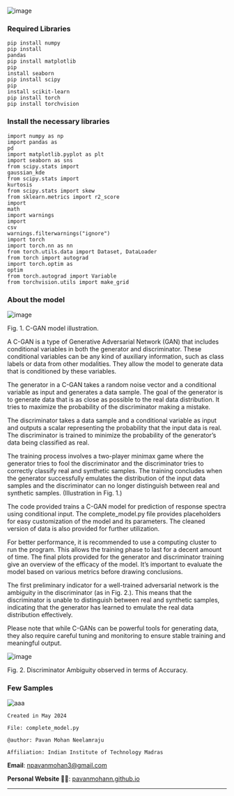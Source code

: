 ![image](https://github.com/PavanMohanN/conditional_GAN_depl/assets/65588614/2cf7b55b-dd8c-4acb-8ed8-9b867d77dd26)


<h3>Required Libraries </h3>

<code>pip install numpy</code><br>
<code>pip install pandas</code><br>
<code>pip install matplotlib</code><br>
<code>pip install seaborn</code><br>
<code>pip install scipy</code><br>
<code>pip install scikit-learn</code><br>
<code>pip install torch</code><br>
<code>pip install torchvision</code>

<h3> Install the necessary libraries </h3>

<code>import numpy as np</code><br>
<code>import pandas as pd</code><br>
<code>import matplotlib.pyplot as plt</code><br>
<code>import seaborn as sns</code><br>
<code>from scipy.stats import gaussian_kde</code><br>
<code>from scipy.stats import kurtosis</code><br>
<code>from scipy.stats import skew</code><br>
<code>from sklearn.metrics import r2_score</code><br>
<code>import math</code><br>
<code>import warnings</code><br>
<code>import csv</code><br>
<code>warnings.filterwarnings("ignore")</code><br>
<code>import torch</code><br>
<code>import torch.nn as nn</code><br>
<code>from torch.utils.data import Dataset, DataLoader</code><br>
<code>from torch import autograd</code><br>
<code>import torch.optim as optim</code><br>
<code>from torch.autograd import Variable</code><br>
<code>from torchvision.utils import make_grid</code>


<h3>About the model </h3>

![image](https://github.com/PavanMohanN/conditional_GAN_depl/assets/65588614/ff2cb625-9ff6-4666-97d1-ad286af88ac4)



Fig. 1. C-GAN model illustration.


A C-GAN is a type of Generative Adversarial Network (GAN) that includes conditional variables in both the generator and discriminator. These conditional variables can be any kind of auxiliary information, such as class labels or data from other modalities. They allow the model to generate data that is conditioned by these variables.

The generator in a C-GAN takes a random noise vector and a conditional variable as input and generates a data sample. The goal of the generator is to generate data that is as close as possible to the real data distribution. It tries to maximize the probability of the discriminator making a mistake.

The discriminator takes a data sample and a conditional variable as input and outputs a scalar representing the probability that the input data is real. The discriminator is trained to minimize the probability of the generator’s data being classified as real.

The training process involves a two-player minimax game where the generator tries to fool the discriminator and the discriminator tries to correctly classify real and synthetic samples. The training concludes when the generator successfully emulates the distribution of the input data samples and the discriminator can no longer distinguish between real and synthetic samples. (Illustration in Fig. 1.)

The code provided trains a C-GAN model for prediction of response spectra using conditional input. The complete_model.py file provides placeholders for easy customization of the model and its parameters. The cleaned version of data is also provided for further utilization.

For better performance, it is recommended to use a computing cluster to run the program. This allows the training phase to last for a decent amount of time. The final plots provided for the generator and discriminator training give an overview of the efficacy of the model. It’s important to evaluate the model based on various metrics before drawing conclusions.

The first preliminary indicator for a well-trained adversarial network is the ambiguity in the discriminator (as in Fig. 2.). This means that the discriminator is unable to distinguish between real and synthetic samples, indicating that the generator has learned to emulate the real data distribution effectively.

Please note that while C-GANs can be powerful tools for generating data, they also require careful tuning and monitoring to ensure stable training and meaningful output.

![image](https://github.com/PavanMohanN/conditional_GAN_depl/assets/65588614/d536ec2d-f9d6-4bf6-ace5-f87bf667cec1)


Fig. 2. Discriminator Ambiguity observed in terms of Accuracy.

<h3>Few Samples </h3>

![aaa](https://github.com/PavanMohanN/conditional_GAN_depl/assets/65588614/7002d1e3-297b-43ae-9522-a1a0c9be9751)

`Created in May 2024`

`File: complete_model.py`

`@author: Pavan Mohan Neelamraju`

`Affiliation: Indian Institute of Technology Madras`

**Email**: npavanmohan3@gmail.com

**Personal Website 🔴🔵**: [pavanmohann.github.io](https://pavanmohann.github.io/)


---


